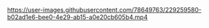 

https://user-images.githubusercontent.com/78649763/229259580-b02ad1e6-bee0-4e29-ab15-a0e20cb605b4.mp4

